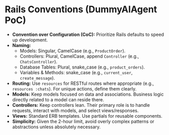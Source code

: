 # Rails Conventions (DummyAIAgent PoC)

*   **Convention over Configuration (CoC):** Prioritize Rails defaults to speed up development.
*   **Naming:**
    *   Models: Singular, CamelCase (e.g., `ProductOrder`).
    *   Controllers: Plural, CamelCase, append `Controller` (e.g., `ChatsController`).
    *   Database Tables: Plural, snake_case (e.g., `product_orders`).
    *   Variables & Methods: snake_case (e.g., `current_user`, `create_message`).
*   **Routing:** Use `resources` for RESTful routes where appropriate (e.g., `resources :chats`). For unique actions, define them clearly.
*   **Models:** Keep models focused on data and associations. Business logic directly related to a model can reside there.
*   **Controllers:** Keep controllers lean. Their primary role is to handle requests, interact with models, and select views/responses.
*   **Views:** Standard ERB templates. Use partials for reusable components.
*   **Simplicity:** Given the 2-hour limit, avoid overly complex patterns or abstractions unless absolutely necessary.
